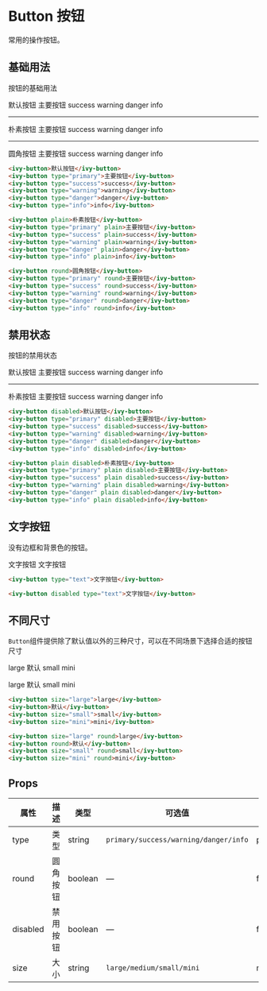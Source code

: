 # Button 按钮

常用的操作按钮。

## 基础用法

按钮的基础用法

<ivy-button>默认按钮</ivy-button>
<ivy-button type="primary">主要按钮</ivy-button>
<ivy-button type="success">success</ivy-button>
<ivy-button type="warning">warning</ivy-button>
<ivy-button type="danger">danger</ivy-button>
<ivy-button type="info">info</ivy-button>

----------

<ivy-button plain>朴素按钮</ivy-button>
<ivy-button type="primary" plain>主要按钮</ivy-button>
<ivy-button type="success" plain>success</ivy-button>
<ivy-button type="warning" plain>warning</ivy-button>
<ivy-button type="danger" plain>danger</ivy-button>
<ivy-button type="info" plain>info</ivy-button>

----------

<ivy-button round>圆角按钮</ivy-button>
<ivy-button type="primary" round>主要按钮</ivy-button>
<ivy-button type="success" round>success</ivy-button>
<ivy-button type="warning" round>warning</ivy-button>
<ivy-button type="danger" round>danger</ivy-button>
<ivy-button type="info" round>info</ivy-button>

```html
<ivy-button>默认按钮</ivy-button>
<ivy-button type="primary">主要按钮</ivy-button>
<ivy-button type="success">success</ivy-button>
<ivy-button type="warning">warning</ivy-button>
<ivy-button type="danger">danger</ivy-button>
<ivy-button type="info">info</ivy-button>

<ivy-button plain>朴素按钮</ivy-button>
<ivy-button type="primary" plain>主要按钮</ivy-button>
<ivy-button type="success" plain>success</ivy-button>
<ivy-button type="warning" plain>warning</ivy-button>
<ivy-button type="danger" plain>danger</ivy-button>
<ivy-button type="info" plain>info</ivy-button>

<ivy-button round>圆角按钮</ivy-button>
<ivy-button type="primary" round>主要按钮</ivy-button>
<ivy-button type="success" round>success</ivy-button>
<ivy-button type="warning" round>warning</ivy-button>
<ivy-button type="danger" round>danger</ivy-button>
<ivy-button type="info" round>info</ivy-button>
```

## 禁用状态

按钮的禁用状态

<ivy-button disabled>默认按钮</ivy-button>
<ivy-button type="primary" disabled>主要按钮</ivy-button>
<ivy-button type="success" disabled>success</ivy-button>
<ivy-button type="warning" disabled>warning</ivy-button>
<ivy-button type="danger" disabled>danger</ivy-button>
<ivy-button type="info" disabled>info</ivy-button>

----------

<ivy-button plain disabled>朴素按钮</ivy-button>
<ivy-button type="primary" plain disabled>主要按钮</ivy-button>
<ivy-button type="success" plain disabled>success</ivy-button>
<ivy-button type="warning" plain disabled>warning</ivy-button>
<ivy-button type="danger" plain disabled>danger</ivy-button>
<ivy-button type="info" plain disabled>info</ivy-button>

```html
<ivy-button disabled>默认按钮</ivy-button>
<ivy-button type="primary" disabled>主要按钮</ivy-button>
<ivy-button type="success" disabled>success</ivy-button>
<ivy-button type="warning" disabled>warning</ivy-button>
<ivy-button type="danger" disabled>danger</ivy-button>
<ivy-button type="info" disabled>info</ivy-button>

<ivy-button plain disabled>朴素按钮</ivy-button>
<ivy-button type="primary" plain disabled>主要按钮</ivy-button>
<ivy-button type="success" plain disabled>success</ivy-button>
<ivy-button type="warning" plain disabled>warning</ivy-button>
<ivy-button type="danger" plain disabled>danger</ivy-button>
<ivy-button type="info" plain disabled>info</ivy-button>
```

## 文字按钮

没有边框和背景色的按钮。

<ivy-button type="text">文字按钮</ivy-button>
<ivy-button disabled type="text">文字按钮</ivy-button>

```html
<ivy-button type="text">文字按钮</ivy-button>

<ivy-button disabled type="text">文字按钮</ivy-button>
```

## 不同尺寸

`Button`组件提供除了默认值以外的三种尺寸，可以在不同场景下选择合适的按钮尺寸

<ivy-button size="large">large</ivy-button>
<ivy-button>默认</ivy-button>
<ivy-button size="small">small</ivy-button>
<ivy-button size="mini">mini</ivy-button>

<ivy-button size="large" round>large</ivy-button>
<ivy-button round>默认</ivy-button>
<ivy-button size="small" round>small</ivy-button>
<ivy-button size="mini" round>mini</ivy-button>

```html
<ivy-button size="large">large</ivy-button>
<ivy-button>默认</ivy-button>
<ivy-button size="small">small</ivy-button>
<ivy-button size="mini">mini</ivy-button>

<ivy-button size="large" round>large</ivy-button>
<ivy-button round>默认</ivy-button>
<ivy-button size="small" round>small</ivy-button>
<ivy-button size="mini" round>mini</ivy-button>
```

## Props

| 属性| 描述 | 类型 | 可选值 | 默认值 |
|-|-|-|-|-|
|type|类型|string|`primary/success/warning/danger/info`|primary|
|round| 圆角按钮 |boolean|—|false|
|disabled| 禁用按钮 |boolean|—|false|
| size| 大小 |string|`large/medium/small/mini`| medium |